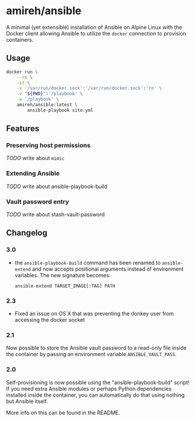 # amireh/ansible

A minimal (yet extensible) installation of Ansible on Alpine Linux with the
Docker client allowing Ansible to utilize the `docker` connection to provision
containers.

## Usage

```bash
docker run \
    --rm \
    -it \
    -v '/var/run/docker.sock':'/var/run/docker.sock':'ro' \
    -v "${PWD}":'/playbook' \
    -w '/playbook' \
    amireh/ansible:latest \
        ansible-playbook site.yml
```

## Features

### Preserving host permissions

_TODO_ write about `mimic`

### Extending Ansible

_TODO_ write about ansible-playbook-build

### Vault password entry

_TODO_ write about stash-vault-password

## Changelog

### 3.0

- the `ansible-playbook-build` command has been renamed to `ansible-extend` and
  now accepts positional arguments instead of environment variables. The new
  signature becomes:

      ansible-extend TARGET_IMAGE[:TAG] PATH

### 2.3

- Fixed an issue on OS X that was preventing the donkey user from accessing the
  docker socket

### 2.1

Now possible to store the Ansible vault password to a read-only file inside the
container by passing an environment variable `ANSIBLE_VAULT_PASS`.

### 2.0

Self-provisioning is now possible using the "ansible-playbook-build" script! If
you need extra Ansible modules or perhaps Python dependencies installed inside
the container, you can automatically do that using nothing but Ansible itself.

More info on this can be found in the README.
